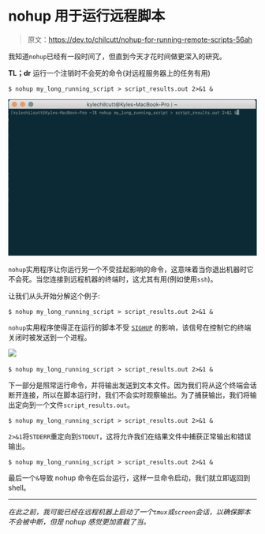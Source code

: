 # nohup 用于运行远程脚本

> 原文：<https://dev.to/chilcutt/nohup-for-running-remote-scripts-56ah>

我知道`nohup`已经有一段时间了，但直到今天才花时间做更深入的研究。

**TL；dr** 运行一个注销时不会死的命令(对远程服务器上的任务有用)

```
$ nohup my_long_running_script > script_results.out 2>&1 & 
```

[![](img/75f60eeb61c341a21656f5cef090da80.png)](https://res.cloudinary.com/practicaldev/image/fetch/s--HvBmiXTX--/c_limit%2Cf_auto%2Cfl_progressive%2Cq_auto%2Cw_880/https://cdn-images-1.medium.com/max/2428/1%2Avpv1N6DEHAW-alSBREEZSg.png)

`nohup`实用程序让你运行另一个不受挂起影响的命令，这意味着当你退出机器时它不会死。当您连接到远程机器的终端时，这尤其有用(例如使用`ssh`)。

让我们从头开始分解这个例子:

```
$ nohup my_long_running_script > script_results.out 2>&1 &

```

`nohup`实用程序使得正在运行的脚本不受 [`SIGHUP`](https://en.wikipedia.org/wiki/SIGHUP) 的影响，该信号在控制它的终端关闭时被发送到一个进程。

[![](img/c126cbcc8402771ab068e994c223ff3b.png)](https://res.cloudinary.com/practicaldev/image/fetch/s--og5pXSFn--/c_limit%2Cf_auto%2Cfl_progressive%2Cq_66%2Cw_880/https://cdn-images-1.medium.com/max/2840/1%2AUSBgmRf4noGAv1-ydENpfQ.gif)

```
$ nohup my_long_running_script > script_results.out 2>&1 &

```

下一部分是照常运行命令，并将输出发送到文本文件。因为我们将从这个终端会话断开连接，所以在脚本运行时，我们不会实时观察输出。为了捕获输出，我们将输出定向到一个文件`script_results.out`。

```
$ nohup my_long_running_script > script_results.out 2>&1 &

```

`2>&1`将`STDERR`重定向到`STDOUT`，这将允许我们在结果文件中捕获正常输出和错误输出。

```
$ nohup my_long_running_script > script_results.out 2>&1 &

```

最后一个`&`导致 nohup 命令在后台运行，这样一旦命令启动，我们就立即返回到 shell。

* * *

*在此之前，我可能已经在远程机器上启动了一个`tmux`或`screen`会话，以确保脚本不会被中断，但是 nohup 感觉更加直截了当。*